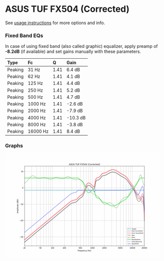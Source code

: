 # ASUS TUF FX504 (Corrected)
See [usage instructions](https://github.com/jaakkopasanen/AutoEq#usage) for more options and info.

### Fixed Band EQs
In case of using fixed band (also called graphic) equalizer, apply preamp of **-8.2dB**
(if available) and set gains manually with these parameters.

| Type    | Fc       |    Q | Gain     |
|:--------|:---------|:-----|:---------|
| Peaking | 31 Hz    | 1.41 | 6.4 dB   |
| Peaking | 62 Hz    | 1.41 | 4.1 dB   |
| Peaking | 125 Hz   | 1.41 | 4.4 dB   |
| Peaking | 250 Hz   | 1.41 | 5.2 dB   |
| Peaking | 500 Hz   | 1.41 | 4.7 dB   |
| Peaking | 1000 Hz  | 1.41 | -2.6 dB  |
| Peaking | 2000 Hz  | 1.41 | -7.9 dB  |
| Peaking | 4000 Hz  | 1.41 | -10.3 dB |
| Peaking | 8000 Hz  | 1.41 | -3.8 dB  |
| Peaking | 16000 Hz | 1.41 | 8.4 dB   |

### Graphs
![](./ASUS%20TUF%20FX504%20(Corrected).png)